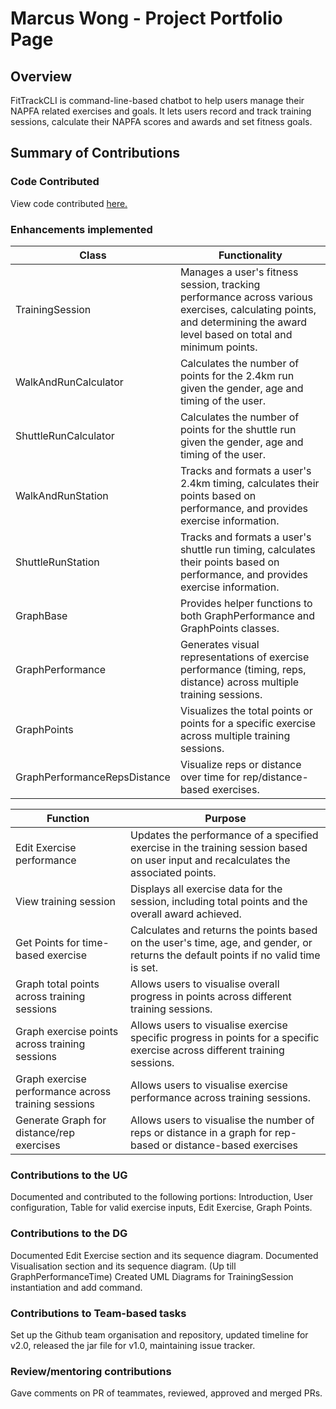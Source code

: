 # Marcus Wong - Project Portfolio Page

## Overview
FitTrackCLI is command-line-based chatbot to help users manage their NAPFA related exercises and goals.
It lets users record and track training sessions, calculate their NAPFA scores and awards and set fitness goals.

## Summary of Contributions

### Code Contributed
View code contributed [here.](https://nus-cs2113-ay2425s1.github.io/tp-dashboard/?search=&sort=groupTitle&sortWithin=title&timeframe=commit&mergegroup=&groupSelect=groupByRepos&breakdown=true&checkedFileTypes=docs~functional-code~test-code~other&since=2024-09-20&tabOpen=true&tabType=zoom&zA=TheDinos&zR=AY2425S1-CS2113-W13-2%2Ftp%5Bmaster%5D&zACS=143.81368136813683&zS=2024-09-20&zFS=&zU=2024-11-01&zMG=false&zFTF=commit&zFGS=groupByRepos&zFR=false)

### Enhancements implemented

| Class                        | Functionality                                                                                                                                                           |
|------------------------------|-------------------------------------------------------------------------------------------------------------------------------------------------------------------------|
| TrainingSession              | Manages a user's fitness session, tracking performance across various exercises, calculating points, and determining the award level based on total and minimum points. |
| WalkAndRunCalculator         | Calculates the number of points for the 2.4km run given the gender, age and timing of the user.                                                                         |
| ShuttleRunCalculator         | Calculates the number of points for the shuttle run given the gender, age and timing of the user.                                                                       |
| WalkAndRunStation            | Tracks and formats a user's 2.4km timing, calculates their points based on performance, and provides exercise information.                                              |
| ShuttleRunStation            | Tracks and formats a user's shuttle run timing, calculates their points based on performance, and provides exercise information.                                        |
| GraphBase                    | Provides helper functions to both GraphPerformance and GraphPoints classes.                                                                                             |
| GraphPerformance             | Generates visual representations of exercise performance (timing, reps, distance) across multiple training sessions.                                                    |
| GraphPoints                  | Visualizes the total points or points for a specific exercise across multiple training sessions.                                                                        |
| GraphPerformanceRepsDistance | Visualize reps or distance over time for rep/distance-based exercises.                                                                                                  |


| Function                                            | Purpose                                                                                                                             |
|-----------------------------------------------------|-------------------------------------------------------------------------------------------------------------------------------------|
| Edit Exercise performance                           | Updates the performance of a specified exercise in the training session based on user input and recalculates the associated points. |
| View training session                               | Displays all exercise data for the session, including total points and the overall award achieved.                                  |
| Get Points for time-based exercise                  | Calculates and returns the points based on the user's time, age, and gender, or returns the default points if no valid time is set. | 
| Graph total points across training sessions         | Allows users to visualise overall progress in points across different training sessions.                                            |
| Graph exercise points across training sessions      | Allows users to visualise exercise specific progress in points for a specific exercise across different training sessions.          | 
| Graph exercise performance across training sessions | Allows users to visualise exercise performance across training sessions.                                                            |
| Generate Graph for distance/rep exercises           | Allows users to visualise the number of reps or distance in a graph for rep-based or distance-based exercises                       |                                                                                                                            |


### Contributions to the UG
Documented and contributed to the following portions: Introduction, User configuration, Table for valid exercise inputs, 
Edit Exercise, Graph Points.

### Contributions to the DG
Documented Edit Exercise section and its sequence diagram.
Documented Visualisation section and its sequence diagram. (Up till GraphPerformanceTime)
Created UML Diagrams for TrainingSession instantiation and add command.

### Contributions to Team-based tasks
Set up the Github team organisation and repository, updated timeline for v2.0, released the jar file for v1.0,
maintaining issue tracker.

### Review/mentoring contributions
Gave comments on PR of teammates, reviewed, approved and merged PRs.
